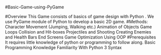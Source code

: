#Basic-Game-using-PyGame


#Overview
This Game consists of basics of game design with Python . We use PyGame module of Python to develop a basic 2D game.
#Methods:
  Character Movement (Jumping, Walking etc.)
  Animation of Objects
  Game Loops
  Collision and Hit-boxes
  Projectiles and Shooting
  Creating Enemies and Health Bars
  End Screens
  Game Optimization Using OOP
#Prerequisites
  It requires little knowledge of python or programming to follow along.
  Basic Programming Knowledge
  Familiarity With Python 3 Syntax
